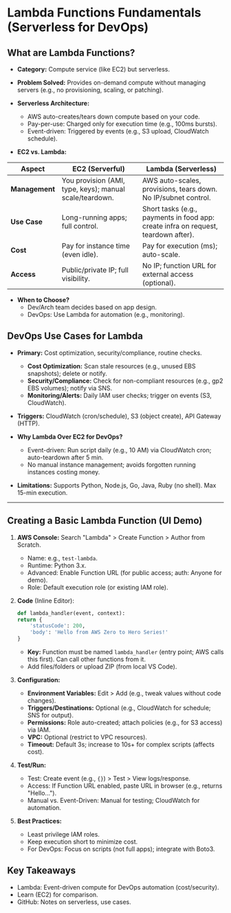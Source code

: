 # Lambda Functions Fundamentals (Serverless for DevOps)

## What are Lambda Functions?

- **Category:** Compute service (like EC2) but serverless.

- **Problem Solved:** Provides on-demand compute without managing servers (e.g., no provisioning, scaling, or patching).

- **Serverless Architecture:**
  - AWS auto-creates/tears down compute based on your code.
  - Pay-per-use: Charged only for execution time (e.g., 100ms bursts).
  - Event-driven: Triggered by events (e.g., S3 upload, CloudWatch schedule).

- **EC2 vs. Lambda:**

| Aspect       | EC2 (Serverful)                                                                 | Lambda (Serverless)                                                                 |
|--------------|----------------------------------------------------------------------------------|--------------------------------------------------------------------------------------|
| **Management** | You provision (AMI, type, keys); manual scale/teardown.                        | AWS auto-scales, provisions, tears down. No IP/subnet control.                       |
| **Use Case**   | Long-running apps; full control.                                               | Short tasks (e.g., payments in food app: create infra on request, teardown after).   |
| **Cost**       | Pay for instance time (even idle).                                             | Pay for execution (ms); auto-scale.                                                  |
| **Access**     | Public/private IP; full visibility.                                            | No IP; function URL for external access (optional).                                  |

- **When to Choose?**
  - Dev/Arch team decides based on app design. 
  - DevOps: Use Lambda for automation (e.g., monitoring).

## DevOps Use Cases for Lambda

- **Primary:** Cost optimization, security/compliance, routine checks.
    - **Cost Optimization:** Scan stale resources (e.g., unused EBS snapshots); delete or notify.
    - **Security/Compliance:** Check for non-compliant resources (e.g., gp2 EBS volumes); notify via SNS.
    - **Monitoring/Alerts:** Daily IAM user checks; trigger on events (S3, CloudWatch).

- **Triggers:** CloudWatch (cron/schedule), S3 (object create), API Gateway (HTTP).

- **Why Lambda Over EC2 for DevOps?**
  - Event-driven: Run script daily (e.g., 10 AM) via CloudWatch cron; auto-teardown after 5 min.
  - No manual instance management; avoids forgotten running instances costing money.

- **Limitations:** Supports Python, Node.js, Go, Java, Ruby (no shell). Max 15-min execution.

---

## Creating a Basic Lambda Function (UI Demo)

1. **AWS Console:** Search "Lambda" > Create Function > Author from Scratch.
    - Name: e.g., `test-lambda`.
    - Runtime: Python 3.x.
    - Advanced: Enable Function URL (for public access; auth: Anyone for demo).
    - Role: Default execution role (or existing IAM role).

2. **Code** (Inline Editor):
    ```python
    def lambda_handler(event, context):
    return {
        'statusCode': 200,
        'body': 'Hello from AWS Zero to Hero Series!'
    }
    ```
    - **Key:** Function must be named `lambda_handler` (entry point; AWS calls this first). Can call other functions from it.
    - Add files/folders or upload ZIP (from local VS Code).

3. **Configuration:**
    - **Environment Variables:** Edit > Add (e.g., tweak values without code changes).
    - **Triggers/Destinations:** Optional (e.g., CloudWatch for schedule; SNS for output).
    - **Permissions:** Role auto-created; attach policies (e.g., for S3 access) via IAM.
    - **VPC:** Optional (restrict to VPC resources).
    - **Timeout:** Default 3s; increase to 10s+ for complex scripts (affects cost).

4. **Test/Run:**
    - Test: Create event (e.g., `{}`) > Test > View logs/response.
    - Access: If Function URL enabled, paste URL in browser (e.g., returns "Hello...").
    - Manual vs. Event-Driven: Manual for testing; CloudWatch for automation.

5. **Best Practices:**
    - Least privilege IAM roles.
    - Keep execution short to minimize cost.
    - For DevOps: Focus on scripts (not full apps); integrate with Boto3.

## Key Takeaways

- Lambda: Event-driven compute for DevOps automation (cost/security).
- Learn (EC2) for comparison.
- GitHub: Notes on serverless, use cases.